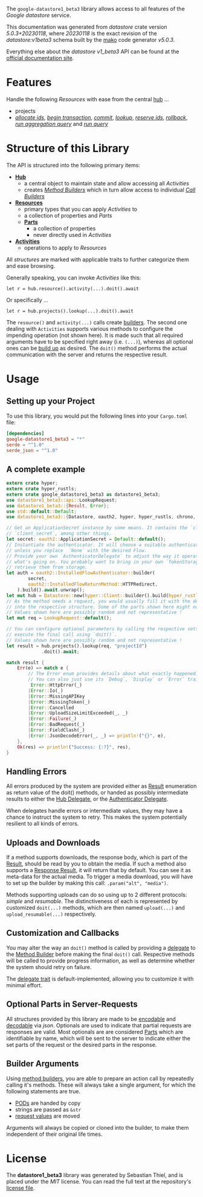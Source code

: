 <!---
DO NOT EDIT !
This file was generated automatically from 'src/generator/templates/api/README.md.mako'
DO NOT EDIT !
-->
The `google-datastore1_beta3` library allows access to all features of the *Google datastore* service.

This documentation was generated from *datastore* crate version *5.0.3+20230118*, where *20230118* is the exact revision of the *datastore:v1beta3* schema built by the [mako](http://www.makotemplates.org/) code generator *v5.0.3*.

Everything else about the *datastore* *v1_beta3* API can be found at the
[official documentation site](https://cloud.google.com/datastore/).
# Features

Handle the following *Resources* with ease from the central [hub](https://docs.rs/google-datastore1_beta3/5.0.3+20230118/google_datastore1_beta3/Datastore) ...

* projects
 * [*allocate ids*](https://docs.rs/google-datastore1_beta3/5.0.3+20230118/google_datastore1_beta3/api::ProjectAllocateIdCall), [*begin transaction*](https://docs.rs/google-datastore1_beta3/5.0.3+20230118/google_datastore1_beta3/api::ProjectBeginTransactionCall), [*commit*](https://docs.rs/google-datastore1_beta3/5.0.3+20230118/google_datastore1_beta3/api::ProjectCommitCall), [*lookup*](https://docs.rs/google-datastore1_beta3/5.0.3+20230118/google_datastore1_beta3/api::ProjectLookupCall), [*reserve ids*](https://docs.rs/google-datastore1_beta3/5.0.3+20230118/google_datastore1_beta3/api::ProjectReserveIdCall), [*rollback*](https://docs.rs/google-datastore1_beta3/5.0.3+20230118/google_datastore1_beta3/api::ProjectRollbackCall), [*run aggregation query*](https://docs.rs/google-datastore1_beta3/5.0.3+20230118/google_datastore1_beta3/api::ProjectRunAggregationQueryCall) and [*run query*](https://docs.rs/google-datastore1_beta3/5.0.3+20230118/google_datastore1_beta3/api::ProjectRunQueryCall)




# Structure of this Library

The API is structured into the following primary items:

* **[Hub](https://docs.rs/google-datastore1_beta3/5.0.3+20230118/google_datastore1_beta3/Datastore)**
    * a central object to maintain state and allow accessing all *Activities*
    * creates [*Method Builders*](https://docs.rs/google-datastore1_beta3/5.0.3+20230118/google_datastore1_beta3/client::MethodsBuilder) which in turn
      allow access to individual [*Call Builders*](https://docs.rs/google-datastore1_beta3/5.0.3+20230118/google_datastore1_beta3/client::CallBuilder)
* **[Resources](https://docs.rs/google-datastore1_beta3/5.0.3+20230118/google_datastore1_beta3/client::Resource)**
    * primary types that you can apply *Activities* to
    * a collection of properties and *Parts*
    * **[Parts](https://docs.rs/google-datastore1_beta3/5.0.3+20230118/google_datastore1_beta3/client::Part)**
        * a collection of properties
        * never directly used in *Activities*
* **[Activities](https://docs.rs/google-datastore1_beta3/5.0.3+20230118/google_datastore1_beta3/client::CallBuilder)**
    * operations to apply to *Resources*

All *structures* are marked with applicable traits to further categorize them and ease browsing.

Generally speaking, you can invoke *Activities* like this:

```Rust,ignore
let r = hub.resource().activity(...).doit().await
```

Or specifically ...

```ignore
let r = hub.projects().lookup(...).doit().await
```

The `resource()` and `activity(...)` calls create [builders][builder-pattern]. The second one dealing with `Activities`
supports various methods to configure the impending operation (not shown here). It is made such that all required arguments have to be
specified right away (i.e. `(...)`), whereas all optional ones can be [build up][builder-pattern] as desired.
The `doit()` method performs the actual communication with the server and returns the respective result.

# Usage

## Setting up your Project

To use this library, you would put the following lines into your `Cargo.toml` file:

```toml
[dependencies]
google-datastore1_beta3 = "*"
serde = "^1.0"
serde_json = "^1.0"
```

## A complete example

```Rust
extern crate hyper;
extern crate hyper_rustls;
extern crate google_datastore1_beta3 as datastore1_beta3;
use datastore1_beta3::api::LookupRequest;
use datastore1_beta3::{Result, Error};
use std::default::Default;
use datastore1_beta3::{Datastore, oauth2, hyper, hyper_rustls, chrono, FieldMask};

// Get an ApplicationSecret instance by some means. It contains the `client_id` and
// `client_secret`, among other things.
let secret: oauth2::ApplicationSecret = Default::default();
// Instantiate the authenticator. It will choose a suitable authentication flow for you,
// unless you replace  `None` with the desired Flow.
// Provide your own `AuthenticatorDelegate` to adjust the way it operates and get feedback about
// what's going on. You probably want to bring in your own `TokenStorage` to persist tokens and
// retrieve them from storage.
let auth = oauth2::InstalledFlowAuthenticator::builder(
        secret,
        oauth2::InstalledFlowReturnMethod::HTTPRedirect,
    ).build().await.unwrap();
let mut hub = Datastore::new(hyper::Client::builder().build(hyper_rustls::HttpsConnectorBuilder::new().with_native_roots().https_or_http().enable_http1().build()), auth);
// As the method needs a request, you would usually fill it with the desired information
// into the respective structure. Some of the parts shown here might not be applicable !
// Values shown here are possibly random and not representative !
let mut req = LookupRequest::default();

// You can configure optional parameters by calling the respective setters at will, and
// execute the final call using `doit()`.
// Values shown here are possibly random and not representative !
let result = hub.projects().lookup(req, "projectId")
             .doit().await;

match result {
    Err(e) => match e {
        // The Error enum provides details about what exactly happened.
        // You can also just use its `Debug`, `Display` or `Error` traits
         Error::HttpError(_)
        |Error::Io(_)
        |Error::MissingAPIKey
        |Error::MissingToken(_)
        |Error::Cancelled
        |Error::UploadSizeLimitExceeded(_, _)
        |Error::Failure(_)
        |Error::BadRequest(_)
        |Error::FieldClash(_)
        |Error::JsonDecodeError(_, _) => println!("{}", e),
    },
    Ok(res) => println!("Success: {:?}", res),
}

```
## Handling Errors

All errors produced by the system are provided either as [Result](https://docs.rs/google-datastore1_beta3/5.0.3+20230118/google_datastore1_beta3/client::Result) enumeration as return value of
the doit() methods, or handed as possibly intermediate results to either the
[Hub Delegate](https://docs.rs/google-datastore1_beta3/5.0.3+20230118/google_datastore1_beta3/client::Delegate), or the [Authenticator Delegate](https://docs.rs/yup-oauth2/*/yup_oauth2/trait.AuthenticatorDelegate.html).

When delegates handle errors or intermediate values, they may have a chance to instruct the system to retry. This
makes the system potentially resilient to all kinds of errors.

## Uploads and Downloads
If a method supports downloads, the response body, which is part of the [Result](https://docs.rs/google-datastore1_beta3/5.0.3+20230118/google_datastore1_beta3/client::Result), should be
read by you to obtain the media.
If such a method also supports a [Response Result](https://docs.rs/google-datastore1_beta3/5.0.3+20230118/google_datastore1_beta3/client::ResponseResult), it will return that by default.
You can see it as meta-data for the actual media. To trigger a media download, you will have to set up the builder by making
this call: `.param("alt", "media")`.

Methods supporting uploads can do so using up to 2 different protocols:
*simple* and *resumable*. The distinctiveness of each is represented by customized
`doit(...)` methods, which are then named `upload(...)` and `upload_resumable(...)` respectively.

## Customization and Callbacks

You may alter the way an `doit()` method is called by providing a [delegate](https://docs.rs/google-datastore1_beta3/5.0.3+20230118/google_datastore1_beta3/client::Delegate) to the
[Method Builder](https://docs.rs/google-datastore1_beta3/5.0.3+20230118/google_datastore1_beta3/client::CallBuilder) before making the final `doit()` call.
Respective methods will be called to provide progress information, as well as determine whether the system should
retry on failure.

The [delegate trait](https://docs.rs/google-datastore1_beta3/5.0.3+20230118/google_datastore1_beta3/client::Delegate) is default-implemented, allowing you to customize it with minimal effort.

## Optional Parts in Server-Requests

All structures provided by this library are made to be [encodable](https://docs.rs/google-datastore1_beta3/5.0.3+20230118/google_datastore1_beta3/client::RequestValue) and
[decodable](https://docs.rs/google-datastore1_beta3/5.0.3+20230118/google_datastore1_beta3/client::ResponseResult) via *json*. Optionals are used to indicate that partial requests are responses
are valid.
Most optionals are are considered [Parts](https://docs.rs/google-datastore1_beta3/5.0.3+20230118/google_datastore1_beta3/client::Part) which are identifiable by name, which will be sent to
the server to indicate either the set parts of the request or the desired parts in the response.

## Builder Arguments

Using [method builders](https://docs.rs/google-datastore1_beta3/5.0.3+20230118/google_datastore1_beta3/client::CallBuilder), you are able to prepare an action call by repeatedly calling it's methods.
These will always take a single argument, for which the following statements are true.

* [PODs][wiki-pod] are handed by copy
* strings are passed as `&str`
* [request values](https://docs.rs/google-datastore1_beta3/5.0.3+20230118/google_datastore1_beta3/client::RequestValue) are moved

Arguments will always be copied or cloned into the builder, to make them independent of their original life times.

[wiki-pod]: http://en.wikipedia.org/wiki/Plain_old_data_structure
[builder-pattern]: http://en.wikipedia.org/wiki/Builder_pattern
[google-go-api]: https://github.com/google/google-api-go-client

# License
The **datastore1_beta3** library was generated by Sebastian Thiel, and is placed
under the *MIT* license.
You can read the full text at the repository's [license file][repo-license].

[repo-license]: https://github.com/Byron/google-apis-rsblob/main/LICENSE.md

